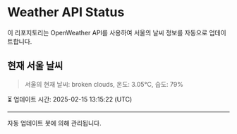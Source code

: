 
# Weather API Status

이 리포지토리는 OpenWeather API를 사용하여 서울의 날씨 정보를 자동으로 업데이트합니다.

## 현재 서울 날씨
> 서울의 현재 날씨: broken clouds, 온도: 3.05°C, 습도: 79%

⏳ 업데이트 시간: 2025-02-15 13:15:22 (UTC)

---
자동 업데이트 봇에 의해 관리됩니다.

